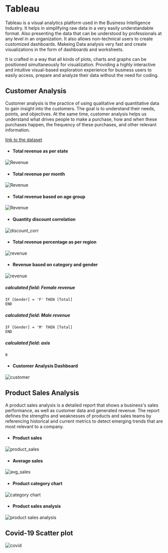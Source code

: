 
# Tableau
Tableau is a visual analytics platform used in the Business Intelligence Industry.  It helps in simplifying raw data in a very easily understandable format. Also presenting the data that can be understood by professionals at any level in an organization. It also allows non-technical users to create customized dashboards. Makeing Data analysis very fast and create visualizations in the form of dashboards and worksheets. 

It is crafted in a way that all kinds of plots, charts and graphs can be positioned simultaneously for visualization. Providing a highly interactive and intuitive visual-based exploration experience for business users to easily access, prepare and analyze their data without the need for coding.





## Customer Analysis
Customer analysis is the practice of using qualitative and quantitative data to gain insight into the customers. The goal is to understand their needs, points, and objectives. At the same time, customer analysis helps us understand what drives people to make a purchase, how and when these purchases happen, the frequency of these purchases, and other relevant information.

[link to the dataset](https://www.kaggle.com/datasets/saileshedara/customer-analysis)

- #### Total revenue as per state
![Revenue](https://github.com/DragnaRR/Tableau-analysis/assets/95096810/0129f13f-9a08-4e5d-ba4b-56aa1defed5d)

- #### Total revenue per month
![Revenue](https://github.com/DragnaRR/Tableau-analysis/assets/95096810/76942bdf-6c48-4d91-bfbe-655b01811d18)

- #### Total revenue based on age group
![Revenue](https://github.com/DragnaRR/Tableau-analysis/assets/95096810/29634c36-689e-4118-8c53-6b40c64aa112)

- #### Quantity discount correlation
![discount_corr](https://github.com/DragnaRR/Tableau-analysis/assets/95096810/e60184af-a6dd-4751-93ad-0d2974009e31)

- #### Total revenue percentage as per region
![revenue](https://github.com/DragnaRR/Tableau-analysis/assets/95096810/4f3cafed-42ee-4aeb-84cb-994863aa60d1)

- #### Revenue based on category and gender
![revenue](https://github.com/DragnaRR/Tableau-analysis/assets/95096810/af9ec052-1831-452e-8851-5ec711916bf5)
##### calculated field: Female revenue
```
IF [Gender] = 'F' THEN [Total]
END
```
##### calculated field: Male revenue
```
IF [Gender] = 'M' THEN [Total]
END
```
##### calculated field: axis
```
0
```
- #### Customer Analysis Dashboard
![customer](https://github.com/DragnaRR/Tableau-analysis/assets/95096810/357a9ce3-1de2-4dbb-bff4-802afa0a1069)

## Product Sales Analysis
A product sales analysis is a detailed report that shows a business's sales performance, as well as customer data and generated revenue. The report defines the strengths and weaknesses of products and sales teams by referencing historical and current metrics to detect emerging trends that are most relevant to a company.

- #### Product sales
![product_sales](https://github.com/DragnaRR/Tableau-analysis/assets/95096810/5840fe10-8094-4646-86cb-336a49b2ae69)

- #### Average sales
![avg_sales](https://github.com/DragnaRR/Tableau-analysis/assets/95096810/8d551f59-819c-4a8c-a4c8-742dac145db6)

- #### Product category chart
![category chart](https://github.com/DragnaRR/Tableau-analysis/assets/95096810/8f9c550c-55da-4fc1-9723-4026ee8c7fa2)

- #### Product sales analysis
![product sales analysis](https://github.com/DragnaRR/Tableau-analysis/assets/95096810/edc70ff6-3647-413c-b4fc-05770416b8ab)


## Covid-19 Scatter plot
![covid](https://github.com/DragnaRR/Tableau-analysis/assets/95096810/1399e842-fd09-49a6-b9e3-06bf3472d724)
